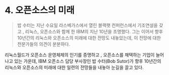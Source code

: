 # 4. 오픈소스의 미래

> 밥 수터는 지난 수요일 라스베가스에서 열린 블랙햇 컨퍼런스에서 기조연설을 갖고 , 리눅스, 오픈소스와 함께 한 IBM의 지난 10년을 조명했다. 그는 이어서 향후 10년간의 리눅스와 오픈소스의 미래에 대한 전망도 내놓았는데, 이 전망에 대한 전문가들의 의견이 분분하다.

리눅스월드가 오픈소스 운영체제의 인기를 증명하고 , 오픈소스를 채택하는 기업이 늘어나고 있는 가운데, IBM 오픈소스 담당 부사장인 밥 수터(Bob Sutor)가 향후 10년간의 리눅스와 오픈소스의 미래에 대한 일련의 전망들을 내놓아 눈길을 끌고 있다.
